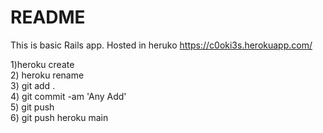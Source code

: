# README

This is basic Rails app.
Hosted in heruko https://c0oki3s.herokuapp.com/

1)heroku create <br>
2) heroku rename  <br>
3) git add .  <br>
4) git commit -am 'Any Add'  <br>
5) git push  <br>
6) git push heroku main <br>
